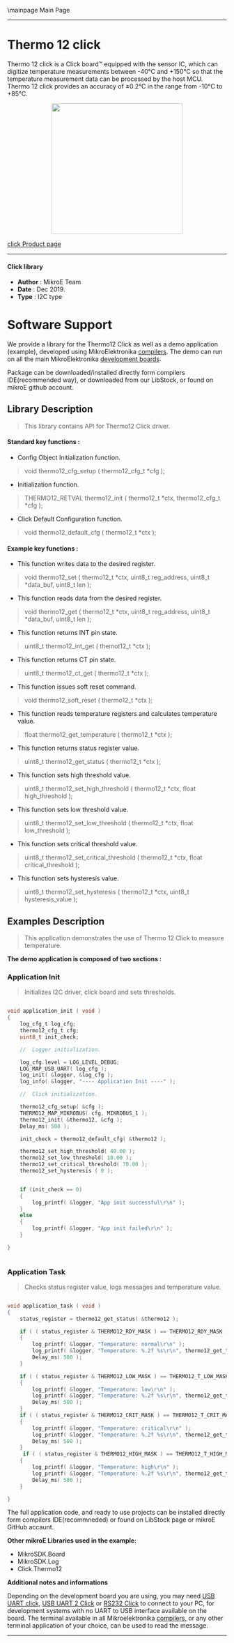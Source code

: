 \mainpage Main Page
 
---
# Thermo 12 click

Thermo 12 click is a Click board™ equipped with the sensor IC, which can digitize temperature measurements between -40°C and +150°C so that the temperature measurement data can be processed by the host MCU. Thermo 12 click provides an accuracy of ±0.2°C in the range from -10°C to +85°C.

<p align="center">
  <img src="https://download.mikroe.com/images/click_for_ide/thermo12_click.png" height=300px>
</p>

[click Product page](<https://www.mikroe.com/thermo-12-click>)

---


#### Click library 

- **Author**        : MikroE Team
- **Date**          : Dec 2019.
- **Type**          : I2C type


# Software Support

We provide a library for the Thermo12 Click 
as well as a demo application (example), developed using MikroElektronika 
[compilers](https://shop.mikroe.com/compilers). 
The demo can run on all the main MikroElektronika [development boards](https://shop.mikroe.com/development-boards).

Package can be downloaded/installed directly form compilers IDE(recommended way), or downloaded from our LibStock, or found on mikroE github account. 

## Library Description

> This library contains API for Thermo12 Click driver.

#### Standard key functions :

- Config Object Initialization function.
> void thermo12_cfg_setup ( thermo12_cfg_t *cfg ); 
 
- Initialization function.
> THERMO12_RETVAL thermo12_init ( thermo12_t *ctx, thermo12_cfg_t *cfg );

- Click Default Configuration function.
> void thermo12_default_cfg ( thermo12_t *ctx );


#### Example key functions :

- This function writes data to the desired register.
> void thermo12_set ( thermo12_t *ctx, uint8_t reg_address, uint8_t *data_buf, uint8_t len );
 
- This function reads data from the desired register.
> void thermo12_get ( thermo12_t *ctx, uint8_t reg_address, uint8_t *data_buf, uint8_t len );

- This function returns INT pin state.
> uint8_t thermo12_int_get ( themot12_t *ctx );

- This function returns CT pin state.
> uint8_t thermo12_ct_get ( thermo12_t *ctx );

- This function issues soft reset command.
> void thermo12_soft_reset ( thermo12_t *ctx );

- This function reads temperature registers and calculates temperature value.
> float thermo12_get_temperature ( thermo12_t *ctx );

- This function returns status register value.
> uint8_t thermo12_get_status ( thermo12_t *ctx );

- This function sets high threshold value.
> uint8_t thermo12_set_high_threshold ( thermo12_t *ctx, float high_threshold );

- This function sets low threshold value.
> uint8_t thermo12_set_low_threshold ( thermo12_t *ctx, float low_threshold );

- This function sets critical threshold value.
> uint8_t thermo12_set_critical_threshold ( thermo12_t *ctx, float critical_threshold );

- This function sets hysteresis value.
> uint8_t thermo12_set_hysteresis ( thermo12_t *ctx, uint8_t hysteresis_value );


## Examples Description

> This application demonstrates the use of Thermo 12 Click to measure temperature.

**The demo application is composed of two sections :**

### Application Init 

> Initializes I2C driver, click board and sets thresholds.

```c

void application_init ( void )
{
    log_cfg_t log_cfg;
    thermo12_cfg_t cfg;
    uint8_t init_check;

    //  Logger initialization.

    log_cfg.level = LOG_LEVEL_DEBUG;
    LOG_MAP_USB_UART( log_cfg );
    log_init( &logger, &log_cfg );
    log_info( &logger, "---- Application Init ----" );

    //  Click initialization.

    thermo12_cfg_setup( &cfg );
    THERMO12_MAP_MIKROBUS( cfg, MIKROBUS_1 );
    thermo12_init( &thermo12, &cfg );
    Delay_ms( 500 );

    init_check = thermo12_default_cfg( &thermo12 );

    thermo12_set_high_threshold( 40.00 );
    thermo12_set_low_threshold( 10.00 );
    thermo12_set_critical_threshold( 70.00 );
    thermo12_set_hysteresis ( 0 );


    if (init_check == 0)
    {
        log_printf( &logger, "App init successful\r\n" );
    }
    else 
    {
        log_printf( &logger, "App init failed\r\n" );
    }

}
  
```

### Application Task

> Checks status register value, logs messages and temperature value.

```c

void application_task ( void )
{
    status_register = thermo12_get_status( &thermo12 );

    if ( ( status_register & THERMO12_RDY_MASK ) == THERMO12_RDY_MASK )
    {
        log_printf( &logger, "Temperature: normal\r\n" );
        log_printf( &logger, "Temperature: %.2f %s\r\n", thermo12_get_temperature( &thermo12 ), celsius );
        Delay_ms( 500 );
    }

    if ( ( status_register & THERMO12_LOW_MASK ) == THERMO12_T_LOW_MASK )
    {
        log_printf( &logger, "Temperature: low\r\n" );
        log_printf( &logger, "Temperature: %.2f %s\r\n", thermo12_get_temperature( &thermo12 ), celsius );
        Delay_ms( 500 );
    }
    if ( ( status_register & THERMO12_CRIT_MASK ) == THERMO12_T_CRIT_MASK )
    {
        log_printf( &logger, "Temperature: critical\r\n" );
        log_printf( &logger, "Temperature: %.2f %s\r\n", thermo12_get_temperature( &thermo12 ), celsius );
        Delay_ms( 500 );
    }
     if ( ( status_register & THERMO12_HIGH_MASK ) == THERMO12_T_HIGH_MASK )
    {
        log_printf( &logger, "Temperature: high\r\n" );
        log_printf( &logger, "Temperature: %.2f %s\r\n", thermo12_get_temperature( &thermo12 ), celsius );
        Delay_ms( 500 );
    }

}  

```

The full application code, and ready to use projects can be  installed directly form compilers IDE(recommneded) or found on LibStock page or mikroE GitHub accaunt.

**Other mikroE Libraries used in the example:** 

- MikroSDK.Board
- MikroSDK.Log
- Click.Thermo12

**Additional notes and informations**

Depending on the development board you are using, you may need 
[USB UART click](https://shop.mikroe.com/usb-uart-click), 
[USB UART 2 Click](https://shop.mikroe.com/usb-uart-2-click) or 
[RS232 Click](https://shop.mikroe.com/rs232-click) to connect to your PC, for 
development systems with no UART to USB interface available on the board. The 
terminal available in all Mikroelektronika 
[compilers](https://shop.mikroe.com/compilers), or any other terminal application 
of your choice, can be used to read the message.



---
